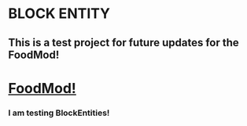 # BLOCK ENTITY
## This is a test project for future updates for the FoodMod!

<h1><a href="https://www.curseforge.com/minecraft/mc-mods/foodmod-for-fabric">FoodMod!</a></h1>

### I am testing BlockEntities!
